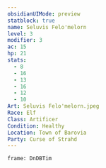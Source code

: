 ```yaml
---
obsidianUIMode: preview
statblock: true
name: Seluvis Felo'melorn
level: 3
modifier: 3
ac: 15
hp: 21
stats:
  - 8
  - 16
  - 13
  - 16
  - 12
  - 10
Art: Seluvis Felo'melorn.jpeg
Race: Elf
Class: Artificer
Condition: Healthy
Location: Town of Barovia
Party: Curse of Strahd
---
```

```custom-frames
frame: DnDBTim
```